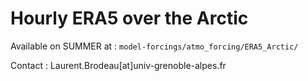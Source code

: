 # Hourly ERA5 over the Arctic

Available on SUMMER at : `model-forcings/atmo_forcing/ERA5_Arctic/`

Contact : Laurent.Brodeau[at]univ-grenoble-alpes.fr
